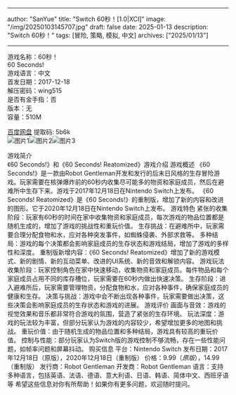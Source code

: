
---
author: "SanYue"
title: "Switch 60秒！[1.0|XCI]"
image: "/img/20250103145707.jpg"
draft: false
date: 2025-01-13
description: "Switch 60秒！"
tags: [冒险, 策略, 模拟, 中文]
archives: ["2025/01/13"]

---

游戏名称：60秒！   
60 Seconds!    
游戏语言：中文  
首发日期：2017-12-18  
解压密码：wing515  
是否有金手指：否  
版本：无   
容量：510M

[百度网盘](https://pan.baidu.com/s/1eCOuGF2ystLPToKhQPEuzw) 提取码: 5b6k  
![图片1](/img/6f718b.jpg)![图片2](/img/c3056c.jpg)![图片3](/img/b6e287.jpg)  

游戏简介  
《60 Seconds!》和《60 Seconds! Reatomized》游戏介绍
游戏概述
《60 Seconds!》是一款由Robot Gentleman开发和发行的后末日风格的生存冒险游戏。玩家需要在核弹爆炸前的60秒内收集尽可能多的物资和家庭成员，然后在避难所中生存下来。游戏于2017年12月18日在Nintendo Switch上发布。
《60 Seconds! Reatomized》是《60 Seconds!》的重制版，增加了新的内容和改进的图形。它于2020年12月18日在Nintendo Switch上发布。
游戏特色
紧张的收集阶段：玩家有60秒的时间在家中收集物资和家庭成员，每次游戏的物品位置都是随机生成的，增加了游戏的挑战性和重玩价值。
生存挑战：在避难所中，玩家需要合理分配食物和水，应对各种突发事件，如蜘蛛侵袭、外部求救等。
多种结局：游戏的每个决策都会影响家庭成员的生存状态和游戏结局，增加了游戏的多样性和深度。
重制版新增内容：《60 Seconds! Reatomized》增加了新的游戏模式、新的剧情、新的互动菜单、改进的UI系统、新的音效和解锁内容。
游戏玩法
收集阶段：玩家控制角色在家中快速移动，收集物资和家庭成员。每件物品和每个家庭成员占用不同的库存槽位，玩家需要在60秒内做出快速决策。
生存阶段：进入避难所后，玩家需要管理物资，分配食物和水，应对各种事件，确保家庭成员的健康和生存。
决策与挑战：游戏中会不断出现各种事件，玩家需要做出决策，这些决策会影响家庭成员的生存状态和游戏的进展。
游戏评价
画面与音效：游戏的视觉效果和音乐都非常符合游戏的氛围，营造了紧张的生存环境。
玩法深度：游戏的玩法较为丰富，但部分玩家认为游戏的内容较少，希望增加更多的地图和挑战。
重玩价值：由于随机生成的物品位置和多种结局，游戏具有较高的重玩价值。
控制与性能：部分玩家认为Switch版的游戏控制不够流畅，存在一些性能问题，如帧率问题和屏幕抖动。
购买信息
平台：Nintendo Switch
发布日期：2017年12月18日（原版），2020年12月18日（重制版）
价格：$9.99（原版），$14.99（重制版）
发行商：Robot Gentleman
开发商：Robot Gentleman
语言：支持多种语言，包括英语、法语、德语、意大利语、日语、韩语、简体中文、西班牙语等
希望这些信息对你有所帮助！如果你有更多问题，欢迎随时提问。
